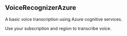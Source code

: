 ## VoiceRecognizerAzure
A basic voice transcription using Azure cognitive services. 

Use your subscription and region to transcribe voice.
